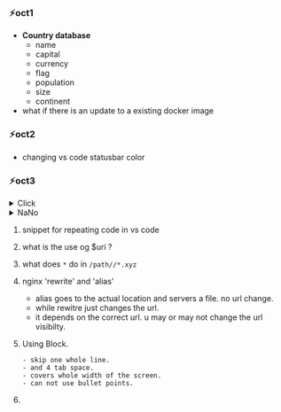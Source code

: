 ### ⚡oct1
- __Country database__
  - name
  - capital
  - currency
  - flag
  - population
  - size
  - continent 
- what if there is an update to a existing docker image

### ⚡oct2

- changing  vs code statusbar color  


### ⚡oct3       
 
  <details>
  <summary>Click</summary>   

  - point1
  - point2
    - subpoint1
    
  </details>

<details>
<summary>NaNo</summary>

  - `ctrl + O` only saves
  - `ctrl + X` exits 
</details>

1. snippet for repeating code in vs code 
2. what is the use og $uri ?
3. what does `*` do in `/path//*.xyz`     

    

4. nginx 'rewrite' and 'alias'  
    -  alias goes to the actual location and servers a file. no url change. 
    -  while rewitre just changes the url.      
    -  it depends on the correct url. u may or may not change the url visibilty.

5.  Using Block. 
          
        - skip one whole line.  
        - and 4 tab space.
        - covers whole width of the screen.
        - can not use bullet points.  

6.         